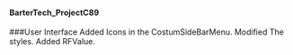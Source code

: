 #### BarterTech_ProjectC89
###User Interface
Added Icons in the CostumSideBarMenu.
Modified The styles.
Added RFValue.
